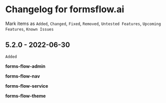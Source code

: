 # Changelog for formsflow.ai

Mark  items as `Added`, `Changed`, `Fixed`, `Removed`, `Untested Features`, `Upcoming Features`, `Known Issues`

## 5.2.0 - 2022-06-30

`Added`

**forms-flow-admin**

 

**forms-flow-nav**

 

**forms-flow-service**

 

**forms-flow-theme**

 
